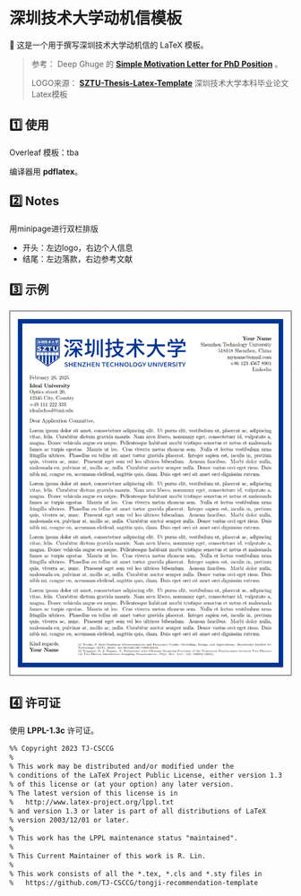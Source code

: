 # 深圳技术大学动机信模板

:page_facing_up: 这是一个用于撰写深圳技术大学动机信的 LaTeX 模板。

> 参考： Deep Ghuge 的 **[Simple Motivation Letter for PhD Position](https://www.overleaf.com/latex/templates/simple-motivation-letter-for-phd-position/sgthwvqzhryr)** 。
>
> LOGO来源： **[SZTU-Thesis-Latex-Template](https://github.com/SZTU-ACM/SZTU-Thesis-Latex-Template)** 深圳技术大学本科毕业论文Latex模板

## :one: 使用

 Overleaf 模板：tba

编译器用 **pdflatex**。



## :two: Notes

用minipage进行双栏排版

- 开头：左边logo，右边个人信息
- 结尾：左边落款，右边参考文献

## :three: 示例

<img src="image/example.png" alt="example-image" style="zoom:67%;" />

## :four: 许可证

使用 **LPPL-1.3c** 许可证。

```
%% Copyright 2023 TJ-CSCCG
%
% This work may be distributed and/or modified under the
% conditions of the LaTeX Project Public License, either version 1.3
% of this license or (at your option) any later version.
% The latest version of this license is in
%   http://www.latex-project.org/lppl.txt
% and version 1.3 or later is part of all distributions of LaTeX
% version 2003/12/01 or later.
%
% This work has the LPPL maintenance status "maintained".
%
% This Current Maintainer of this work is R. Lin.
%
% This work consists of all the *.tex, *.cls and *.sty files in
%   https://github.com/TJ-CSCCG/tongji-recommendation-template
```
